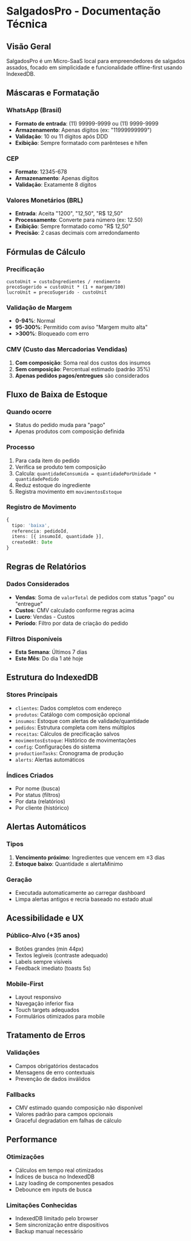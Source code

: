 # SalgadosPro - Documentação Técnica

## Visão Geral
SalgadosPro é um Micro-SaaS local para empreendedores de salgados assados, focado em simplicidade e funcionalidade offline-first usando IndexedDB.

## Máscaras e Formatação

### WhatsApp (Brasil)
- **Formato de entrada**: (11) 99999-9999 ou (11) 9999-9999
- **Armazenamento**: Apenas dígitos (ex: "11999999999")
- **Validação**: 10 ou 11 dígitos após DDD
- **Exibição**: Sempre formatado com parênteses e hífen

### CEP
- **Formato**: 12345-678
- **Armazenamento**: Apenas dígitos
- **Validação**: Exatamente 8 dígitos

### Valores Monetários (BRL)
- **Entrada**: Aceita "1200", "12,50", "R$ 12,50"
- **Processamento**: Converte para número (ex: 12.50)
- **Exibição**: Sempre formatado como "R$ 12,50"
- **Precisão**: 2 casas decimais com arredondamento

## Fórmulas de Cálculo

### Precificação
```
custoUnit = custoIngredientes / rendimento
precoSugerido = custoUnit * (1 + margem/100)
lucroUnit = precoSugerido - custoUnit
```

### Validação de Margem
- **0-94%**: Normal
- **95-300%**: Permitido com aviso "Margem muito alta"
- **>300%**: Bloqueado com erro

### CMV (Custo das Mercadorias Vendidas)
1. **Com composição**: Soma real dos custos dos insumos
2. **Sem composição**: Percentual estimado (padrão 35%)
3. **Apenas pedidos pagos/entregues** são considerados

## Fluxo de Baixa de Estoque

### Quando ocorre
- Status do pedido muda para "pago"
- Apenas produtos com composição definida

### Processo
1. Para cada item do pedido
2. Verifica se produto tem composição
3. Calcula: `quantidadeConsumida = quantidadePorUnidade * quantidadePedido`
4. Reduz estoque do ingrediente
5. Registra movimento em `movimentosEstoque`

### Registro de Movimento
```typescript
{
  tipo: 'baixa',
  referencia: pedidoId,
  itens: [{ insumoId, quantidade }],
  createdAt: Date
}
```

## Regras de Relatórios

### Dados Considerados
- **Vendas**: Soma de `valorTotal` de pedidos com status "pago" ou "entregue"
- **Custos**: CMV calculado conforme regras acima
- **Lucro**: Vendas - Custos
- **Período**: Filtro por data de criação do pedido

### Filtros Disponíveis
- **Esta Semana**: Últimos 7 dias
- **Este Mês**: Do dia 1 até hoje

## Estrutura do IndexedDB

### Stores Principais
- `clientes`: Dados completos com endereço
- `produtos`: Catálogo com composição opcional
- `insumos`: Estoque com alertas de validade/quantidade
- `pedidos`: Estrutura completa com itens múltiplos
- `receitas`: Cálculos de precificação salvos
- `movimentosEstoque`: Histórico de movimentações
- `config`: Configurações do sistema
- `productionTasks`: Cronograma de produção
- `alerts`: Alertas automáticos

### Índices Criados
- Por nome (busca)
- Por status (filtros)
- Por data (relatórios)
- Por cliente (histórico)

## Alertas Automáticos

### Tipos
1. **Vencimento próximo**: Ingredientes que vencem em ≤3 dias
2. **Estoque baixo**: Quantidade ≤ alertaMinimo

### Geração
- Executada automaticamente ao carregar dashboard
- Limpa alertas antigos e recria baseado no estado atual

## Acessibilidade e UX

### Público-Alvo (+35 anos)
- Botões grandes (min 44px)
- Textos legíveis (contraste adequado)
- Labels sempre visíveis
- Feedback imediato (toasts 5s)

### Mobile-First
- Layout responsivo
- Navegação inferior fixa
- Touch targets adequados
- Formulários otimizados para mobile

## Tratamento de Erros

### Validações
- Campos obrigatórios destacados
- Mensagens de erro contextuais
- Prevenção de dados inválidos

### Fallbacks
- CMV estimado quando composição não disponível
- Valores padrão para campos opcionais
- Graceful degradation em falhas de cálculo

## Performance

### Otimizações
- Cálculos em tempo real otimizados
- Índices de busca no IndexedDB
- Lazy loading de componentes pesados
- Debounce em inputs de busca

### Limitações Conhecidas
- IndexedDB limitado pelo browser
- Sem sincronização entre dispositivos
- Backup manual necessário